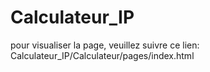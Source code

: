 # Calculateur_IP

pour visualiser la page, veuillez suivre ce lien:  Calculateur_IP/Calculateur/pages/index.html 
